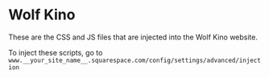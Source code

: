 # Wolf Kino

These are the CSS and JS files that are injected into the Wolf Kino website.

To inject these scripts, go to `www.__your_site_name__.squarespace.com/config/settings/advanced/injection`

